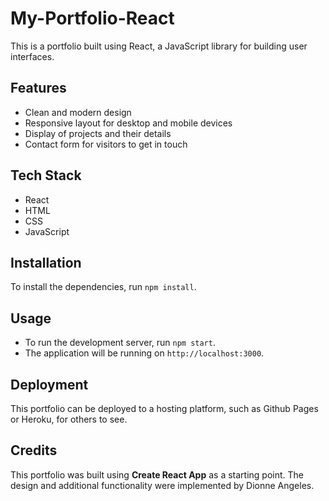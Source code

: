 # My-Portfolio-React

This is a portfolio built using React, a JavaScript library for building user interfaces.

## Features
- Clean and modern design
- Responsive layout for desktop and mobile devices
- Display of projects and their details
- Contact form for visitors to get in touch

## Tech Stack

- React 
- HTML
- CSS 
- JavaScript

## Installation

To install the dependencies, run `npm install`.

## Usage 

- To run the development server, run `npm start`.
- The application will be running on `http://localhost:3000`.

## Deployment

This portfolio can be deployed to a hosting platform, such as Github Pages or Heroku, for others to see.

## Credits

This portfolio was built using **Create React App** as a starting point. The design and additional functionality were implemented by Dionne Angeles.